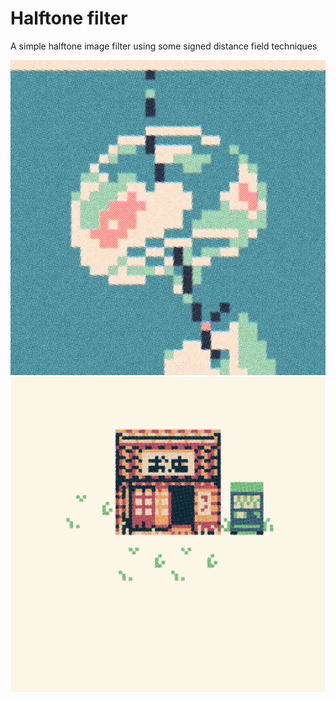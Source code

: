 # Halftone filter

A simple halftone image filter using some signed distance field techniques

![](examples/fuurin.jpg)
![](examples/shop.jpg)
